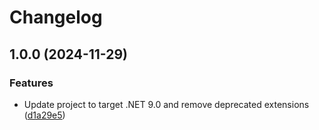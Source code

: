 # Changelog

## 1.0.0 (2024-11-29)


### Features

* Update project to target .NET 9.0 and remove deprecated extensions ([d1a29e5](https://github.com/lekman/AzureLiquid/commit/d1a29e57af9686722c3452790ff189d5dbf4e4e3))
